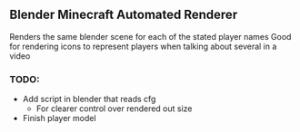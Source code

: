 ## Blender Minecraft Automated Renderer

Renders the same blender scene for each of the stated player names
Good for rendering icons to represent players when talking about several in a video  

### TODO:
* Add script in blender that reads cfg
	* For clearer control over rendered out size
* Finish player model
